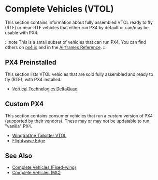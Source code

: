 # Complete Vehicles (VTOL)

This section contains information about fully assembled VTOL ready to fly (RTF) or near-RTF vehicles that either run PX4 by default or can/may be usable with PX4.

:::note
This is a small subset of vehicles that can run PX4.
You can find others on [px4.io](https://px4.io/ecosystem/commercial-systems/) and in the [Airframes Reference](../airframes/airframe_reference.md).
:::

<!--
## Drone Development Kits/Reference Platforms

This section lists drone kits that are intended as platforms for further development.
They may come either fully assembled or in parts.
-->

## PX4 Preinstalled

This section lists VTOL vehicles that are sold fully assembled and ready to fly (RTF), with PX4 installed.

- [Vertical Technologies DeltaQuad](https://px4.io/portfolio/deltaquad-vtol/)

<!-- ## PX4 Compatible -->

## Custom PX4

This section contains consumer vehicles that run a _custom_ version of PX4 (supported by their vendors).
These may or may not be updatable to run "vanilla" PX4.

- [WingtraOne Tailsitter VTOL](https://px4.io/portfolio/wingtraone-tailsitter-vtol/)
- [Flightwave Edge](https://px4.io/portfolio/flywave-edge/)

## See Also

- [Complete Vehicles (Fixed-wing)](../complete_vehicles_fw/README.md)
- [Complete Vehicles (MC)](../complete_vehicles_mc/README.md)
